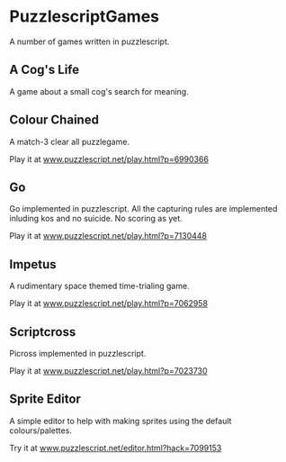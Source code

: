 PuzzlescriptGames
=================

A number of games written in puzzlescript.

A Cog's Life
------------
A game about a small cog's search for meaning.

Colour Chained
--------------
A match-3 clear all puzzlegame.

Play it at www.puzzlescript.net/play.html?p=6990366

Go
--
Go implemented in puzzlescript. All the capturing rules are implemented inluding kos and no suicide. No scoring as yet.

Play it at www.puzzlescript.net/play.html?p=7130448

Impetus
-------
A rudimentary space themed time-trialing game.

Play it at www.puzzlescript.net/play.html?p=7062958

Scriptcross
-----------
Picross implemented in puzzlescript.

Play it at www.puzzlescript.net/play.html?p=7023730

Sprite Editor
-------------
A simple editor to help with making sprites using the default colours/palettes.

Try it at www.puzzlescript.net/editor.html?hack=7099153
